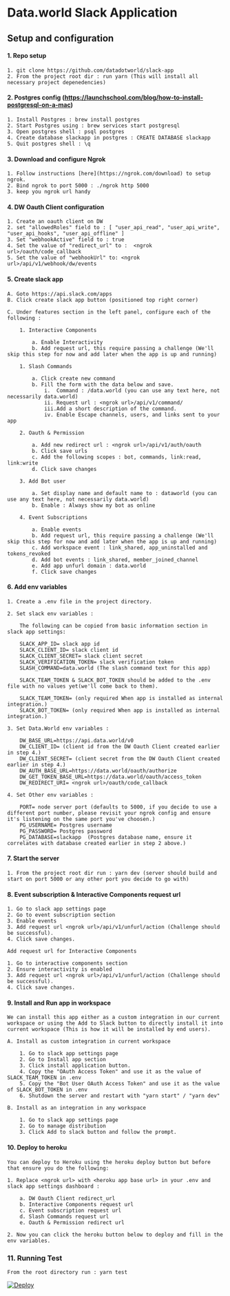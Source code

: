 # Data.world Slack Application

## Setup and configuration

#### 1. Repo setup

    1. git clone https://github.com/datadotworld/slack-app
    2. From the project root dir : run yarn (This will install all necessary project depenedencies)

#### 2. Postgres config (https://launchschool.com/blog/how-to-install-postgresql-on-a-mac)

    1. Install Postgres : brew install postgres
    2. Start Postgres using : brew services start postgresql
    3. Open postgres shell : psql postgres
    4. Create database slackapp in postgres : CREATE DATABASE slackapp
    5. Quit postgres shell : \q

#### 3. Download and configure Ngrok

    1. Follow instructions [here](https://ngrok.com/download) to setup ngrok.
    2. Bind ngrok to port 5000 : ./ngrok http 5000
    3. keep you ngrok url handy

#### 4. DW Oauth Client configuration

    1. Create an oauth client on DW
    2. set "allowedRoles" field to : [ "user_api_read", "user_api_write", "user_api_hooks", "user_api_offline" ]
    3. Set "webhookActive" field to : true
    4. Set the value of "redirect_url" to :  <ngrok url>/oauth/code_callback
    5. Set the value of "webhookUrl" to: <ngrok url>/api/v1/webhook/dw/events

#### 5. Create slack app

    A. Goto https://api.slack.com/apps
    B. Click create slack app button (positioned top right corner)

    C. Under features section in the left panel, configure each of the following :

        1. Interactive Components

            a. Enable Interactivity
            b. Add request url, this require passing a challenge (We'll skip this step for now and add later when the app is up and running)

        1. Slash Commands 

            a. Click create new command 
            b. Fill the form with the data below and save.
                i.  Command : /data.world (you can use any text here, not necessarily data.world)
                ii. Request url : <ngrok url>/api/v1/command/
                iii.Add a short description of the command.
                iv. Enable Escape channels, users, and links sent to your app 

        2. Oauth & Permission 

            a. Add new redirect url : <ngrok url>/api/v1/auth/oauth
            b. Click save urls
            c. Add the following scopes : bot, commands, link:read, link:write
            d. Click save changes

        3. Add Bot user 

            a. Set display name and default name to : dataworld (you can use any text here, not necessarily data.world)
            b. Enable : Always show my bot as online

        4. Event Subscriptions 

            a. Enable events 
            b. Add request url, this require passing a challenge (We'll skip this step for now and add later when the app is up and running)
            c. Add workspace event : link_shared, app_uninstalled and tokens_revoked
            d. Add bot events : link_shared, member_joined_channel
            e. Add app unfurl domain : data.world
            f. Click save changes

#### 6. Add env variables 

    1. Create a .env file in the project directory.

    2. Set slack env variables :
    
        The following can be copied from basic information section in slack app settings: 
        
        SLACK_APP_ID= slack app id
        SLACK_CLIENT_ID= slack client id
        SLACK_CLIENT_SECRET= slack client secret
        SLACK_VERIFICATION_TOKEN= slack verification token
        SLASH_COMMAND=data.world (The slash command text for this app)

        SLACK_TEAM_TOKEN & SLACK_BOT_TOKEN should be added to the .env file with no values yet(we'll come back to them).

        SLACK_TEAM_TOKEN= (only required When app is installed as internal integration.)
        SLACK_BOT_TOKEN= (only required When app is installed as internal integration.)
    
    3. Set Data.World env variables :

        DW_BASE_URL=https://api.data.world/v0
        DW_CLIENT_ID= (client id from the DW Oauth Client created earlier in step 4.)
        DW_CLIENT_SECRET= (client secret from the DW Oauth Client created earlier in step 4.)
        DW_AUTH_BASE_URL=https://data.world/oauth/authorize
        DW_GET_TOKEN_BASE_URL=https://data.world/oauth/access_token
        DW_REDIRECT_URI= <ngrok url>/oauth/code_callback

    4. Set Other env variables :

        PORT= node server port (defaults to 5000, if you decide to use a different port number, please revisit your ngrok config and ensure it's listening on the same port you've choosen.)
        PG_USERNAME= Postgres username
        PG_PASSWORD= Postgres password
        PG_DATABASE=slackapp  (Postgres database name, ensure it correlates with database created earlier in step 2 above.)

#### 7. Start the server

    1. From the project root dir run : yarn dev (server should build and start on port 5000 or any other port you decide to go with)

#### 8. Event subscription & Interactive Components request url

    1. Go to slack app settings page 
    2. Go to event subscription section
    3. Enable events 
    3. Add request url <ngrok url>/api/v1/unfurl/action (Challenge should be successful).
    4. Click save changes.

    Add request url for Interactive Components

    1. Go to interactive components section
    2. Ensure interactivity is enabled
    3. Add request url <ngrok url>/api/v1/unfurl/action (Challenge should be successful).
    4. Click save changes.

#### 9. Install and Run app in workspace

    We can install this app either as a custom integration in our current workspace or using the Add to Slack button to directly install it into current workspace (This is how it will be installed by end users).

    A. Install as custom integration in current workspace
        
        1. Go to slack app settings page 
        2. Go to Install app section
        3. Click install application button.
        4. Copy the "OAuth Access Token" and use it as the value of SLACK_TEAM_TOKEN in .env
        5. Copy the "Bot User OAuth Access Token" and use it as the value of SLACK_BOT_TOKEN in .env
        6. Shutdown the server and restart with "yarn start" / "yarn dev"

    B. Install as an integration in any workspace 

        1. Go to slack app settings page
        2. Go to manage distribution 
        3. Click Add to slack button and follow the prompt.

#### 10. Deploy to heroku
    You can deploy to Heroku using the heroku deploy button but before that ensure you do the following:

    1. Replace <ngrok url> with <heroku app base url> in your .env and slack app settings dashboard : 
    
        a. DW Oauth Client redirect_url
        b. Interactive Components request url
        c. Event subscription request url
        d. Slash Commands request url
        e. Oauth & Permission redirect url

    2. Now you can click the heroku button below to deploy and fill in the env variables. 

### 11. Running Test

    From the root directory run : yarn test

[![Deploy](https://www.herokucdn.com/deploy/button.svg)](https://heroku.com/deploy?template=https://github.com/datadotworld/slack-app/tree/master) 